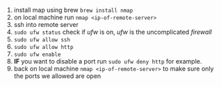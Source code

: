 1. install map using brew `brew install nmap`
2. on local machine run `nmap <ip-of-remote-server>`
3. ssh into remote server
4. `sudo ufw status` check if _ufw_ is on, _ufw_ is the uncomplicated _firewall_
5. `sudo ufw allow ssh`
6. `sudo ufw allow http`
7. `sudo ufw enable`
8. __IF__ you want to disable a port run `sudo ufw deny http` for example.
9. back on local machine `nmap <ip-of-remote-server>` to make sure only the ports we allowed are open